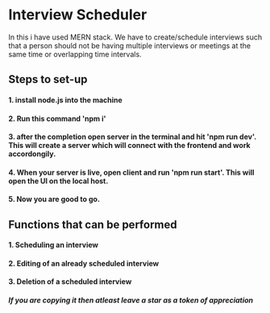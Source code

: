 # Interview Scheduler
In this i have used MERN stack.
We have to create/schedule interviews such that a person should not be having multiple interviews or meetings at the same time or overlapping time intervals.

## Steps to set-up
#### 1. install node.js into the machine
#### 2. Run this command 'npm i'
#### 3. after the completion open server in the terminal and hit 'npm run dev'. This will create a server which will connect with the frontend and work accordongily.
#### 4. When your server is live, open client and run 'npm run start'. This will open the UI on the local host.
#### 5. Now you are good to go.

## Functions that can be performed
#### 1. Scheduling an interview
#### 2. Editing of an already scheduled interview
#### 3. Deletion of a scheduled interview



##### If you are copying it then atleast leave a star as a token of appreciation
